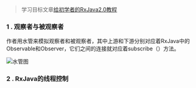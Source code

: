 >学习目标文章[给初学者的RxJava2.0教程](https://www.jianshu.com/p/464fa025229e)
### 1 . 观察者与被观察者
作者用水管来模拟观察者和被观察者，其中上游和下游分别对应着RxJava中的Observable和Observer，它们之间的连接就对应着subscribe（）方法。

![水管图](/assets/images/1.webp)
### 2 . RxJava的线程控制





